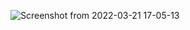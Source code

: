 ![Screenshot from 2022-03-21 17-05-13](https://user-images.githubusercontent.com/79419141/159278814-acfead24-d857-4121-b929-3ac182d9e647.png)

